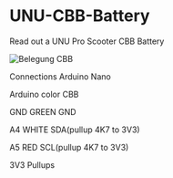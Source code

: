 # UNU-CBB-Battery
Read out a UNU Pro Scooter CBB Battery


![Belegung CBB](https://github.com/user-attachments/assets/37d9f526-514c-452b-acd3-1a13ae7c9893)

Connections Arduino Nano

Arduino  color    CBB

GND      GREEN    GND

A4       WHITE    SDA(pullup 4K7 to 3V3)

A5       RED      SCL(pullup 4K7 to 3V3)

3V3      Pullups    
